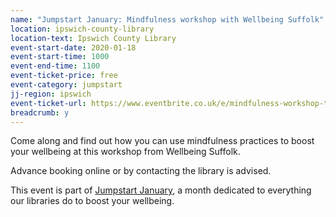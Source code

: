 ```yaml
---
name: "Jumpstart January: Mindfulness workshop with Wellbeing Suffolk"
location: ipswich-county-library
location-text: Ipswich County Library
event-start-date: 2020-01-18
event-start-time: 1000
event-end-time: 1100
event-ticket-price: free
event-category: jumpstart
jj-region: ipswich
event-ticket-url: https://www.eventbrite.co.uk/e/mindfulness-workshop-tickets-85762035557
breadcrumb: y
---
```


Come along and find out how you can use mindfulness practices to boost your wellbeing at this workshop from Wellbeing Suffolk.

Advance booking online or by contacting the library is advised.

This event is part of [Jumpstart January](/jumpstart-january/), a month dedicated to everything our libraries do to boost your wellbeing.

